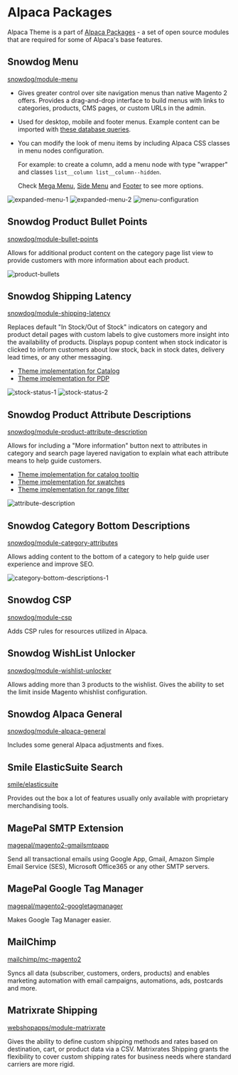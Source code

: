 # Alpaca Packages
Alpaca Theme is a part of [Alpaca Packages](https://github.com/SnowdogApps/magento2-alpaca-packages) - a set of open source modules that are required for some of Alpaca's base features.

## Snowdog Menu
[snowdog/module-menu](https://github.com/SnowdogApps/magento2-menu)<br>

* Gives greater control over site navigation menus than native Magento 2 offers. Provides a drag-and-drop interface to build menus with links to categories, products, CMS pages, or custom URLs in the admin.
* Used for desktop, mobile and footer menus. Example content can be imported with [these database queries](https://github.com/SnowdogApps/create-alpaca-theme/blob/master/templates/database/queries.sql).
* You can modify the look of menu items by including Alpaca CSS classes in menu nodes configuration.

    For example: to create a column, add a menu node with type "wrapper" and classes `list__column list__column--hidden`.

    Check [Mega Menu](https://magento2-alpaca-theme.vercel.app/components/detail/mega-menu.html), [Side Menu](https://magento2-alpaca-theme.vercel.app/components/detail/side-menu.html) and [Footer](https://magento2-alpaca-theme.vercel.app/components/detail/footer--default.html) to see more options.

![expanded-menu-1](/images/expanded-menu-1.webp)
![expanded-menu-2](/images/expanded-menu-2.webp)
![menu-configuration](/images/menu-configuration.png)

## Snowdog Product Bullet Points
[snowdog/module-bullet-points](https://github.com/SnowdogApps/magento2-bullet-points)<br>

Allows for additional product content on the category page list view to provide customers with more information about each product.

![product-bullets](/images/product-bullets.webp)

## Snowdog Shipping Latency
[snowdog/module-shipping-latency](https://github.com/SnowdogApps/magento2-shipping-latency)<br>

Replaces default "In Stock/Out of Stock" indicators on category and product detail pages with custom labels to give customers more insight into the availability of products.
Displays popup content when stock indicator is clicked to inform customers about low stock, back in stock dates, delivery lead times, or any other messaging.
* [Theme implementation for Catalog](https://github.com/SnowdogApps/magento2-alpaca-theme/tree/master/Magento_Catalog/templates/product/list.phtml)
* [Theme implementation for PDP](https://github.com/SnowdogApps/magento2-alpaca-theme/tree/master/Magento_Catalog/templates/product/view/shipping-latency.phtml)


![stock-status-1](/images/stock-status-1.webp)
![stock-status-2](/images/stock-status-2.webp)

## Snowdog Product Attribute Descriptions
[snowdog/module-product-attribute-description](https://github.com/SnowdogApps/magento2-product-attribute-description)<br>

Allows for including a "More information" button next to attributes in category and search page layered navigation to explain what each attribute means to help guide customers.

* [Theme implementation for catalog tooltip](https://github.com/SnowdogApps/magento2-alpaca-theme/tree/master/Smile_ElasticsuiteCatalog/templates/layer/filter/attribute.phtml)
* [Theme implementation for swatches](https://github.com/SnowdogApps/magento2-alpaca-theme/tree/master/Magento_Swatches/templates/product/layered/renderer.phtml)
* [Theme implementation for range filter](https://github.com/SnowdogApps/magento2-alpaca-theme/tree/master/Smile_ElasticsuiteCatalog/templates/layer/filter/slider.phtml)

![attribute-description](/images/attribute-description.png)

## Snowdog Category Bottom Descriptions
[snowdog/module-category-attributes](https://github.com/SnowdogApps/magento2-category-attributes)<br>

Allows adding content to the bottom of a category to help guide user experience and improve SEO.

![category-bottom-descriptions-1](/images/category-bottom-descriptions-1.webp)

## Snowdog CSP
[snowdog/module-csp](https://github.com/SnowdogApps/magento2-module-csp)<br>

Adds CSP rules for resources utilized in Alpaca.

## Snowdog WishList Unlocker
[snowdog/module-wishlist-unlocker](https://github.com/SnowdogApps/magento2-wishlist-unlocker)<br>

Allows adding more than 3 products to the wishlist. Gives the ability to set the limit inside Magento whishlist configuration.

## Snowdog Alpaca General
[snowdog/module-alpaca-general](https://github.com/SnowdogApps/magento2-alpaca-general)<br>

Includes some general Alpaca adjustments and fixes.

## Smile ElasticSuite Search
[smile/elasticsuite](https://github.com/Smile-SA/elasticsuite)<br>

Provides out the box a lot of features usually only available with proprietary merchandising tools.

## MagePal SMTP Extension
[magepal/magento2-gmailsmtpapp](https://github.com/magepal/magento2-gmail-smtp-app)<br>

Send all transactional emails using Google App, Gmail, Amazon Simple Email Service (SES), Microsoft Office365 or any other SMTP servers.

## MagePal Google Tag Manager
[magepal/magento2-googletagmanager](https://github.com/magepal/magento2-google-tag-manager)<br>

Makes Google Tag Manager easier.

## MailChimp
[mailchimp/mc-magento2](https://github.com/mailchimp/mc-magento2)<br>

Syncs all data (subscriber, customers, orders, products) and enables marketing automation with email campaigns, automations, ads, postcards and more.

## Matrixrate Shipping
[webshopapps/module-matrixrate](https://github.com/webshopapps/module-matrixrate)<br>

 Gives the ability to define custom shipping methods and rates based on destination, cart, or product data via a CSV. Matrixrates Shipping grants the flexibility to cover custom shipping rates for business needs where standard carriers are more rigid.

